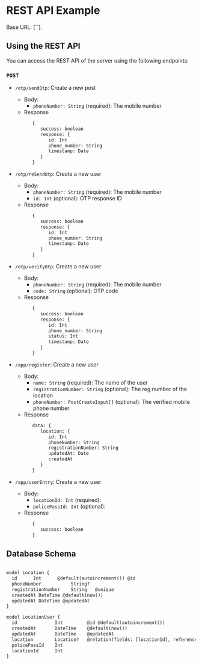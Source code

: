 # REST API Example


Base URL: [``].

## Using the REST API

You can access the REST API of the server using the following endpoints:

### `POST`

- `/otp/sendOtp`: Create a new post
   - Body:
      - `phoneNumber: String` (required): The mobile number
   - Response
      ```diff
         {
            success: boolean
            response: {
               id: Int
               phone_number: String
               timestamp: Date
            }
         }
      ```

- `/otp/reSendOtp`: Create a new user
   - Body:
      - `phoneNumber: String` (required): The mobile number
      - `id: Int` (optional): OTP response ID
   - Response
      ```diff
         {
            success: boolean
            response: {
               id: Int
               phone_number: String
               timestamp: Date
            }
         }
      ```

- `/otp/verifyOtp`: Create a new user
   - Body:
      - `phoneNumber: String` (required): The mobile number
      - `code: String` (optional): OTP code
   - Response
      ```diff
         {
            success: boolean
            response: {
               id: Int
               phone_number: String
               status: Int
               timestamp: Date
            }
         }
      ```

- `/app/register`: Create a new user
   - Body:
      - `name: String` (required): The name of the user
      - `registrationNumber: String` (optional): The reg number of the location
      - `phoneNumber: PostCreateInput[]` (optional): The verified mobile phone number 
   - Response
      ```diff
         data: {
            location: {
               id: Int
               phoneNumber: String
               registrationNumber: String
               updatedAt: Date 
               createdAt
            }
         }
      ```

- `/app/userEntry`: Create a new user
   - Body:
      - `locationId: Int` (required): 
      - `policePassId: Int` (optional): 
   - Response
      ```diff
         {
            success: boolean
         }
      ```


## Database Schema

```diff

model Location {
  id      Int      @default(autoincrement()) @id
  phoneNumber           String?
  registrationNumber    String   @unique
  createdAt DateTime @default(now())
  updatedAt DateTime @updatedAt
}

model LocationUser {
  id              Int         @id @default(autoincrement())
  createdAt       DateTime    @default(now())
  updatedAt       DateTime    @updatedAt
  location        Location?   @relation(fields: [locationId], references: [id])
  policePassId    Int
  locationId      Int
}
```

